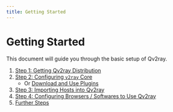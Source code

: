 ```yaml
---
title: Getting Started
---
```


# Getting Started

This document will guide you through the basic setup of Qv2ray.

1. [Step 1: Getting Qv2ray Distribution](/en/getting-started/step1)
2. [Step 2: Configuring `v2ray` Core](/en/getting-started/step2)
   - Or [Download and Use Plugins](/en/plugins)
3. [Step 3: Importing Hosts into Qv2ray](/en/getting-started/step3)
4. [Step 4: Configuring Browsers / Softwares to Use Qv2ray](/en/getting-started/step4)
5. [Further Steps](/en/getting-started/step5)
